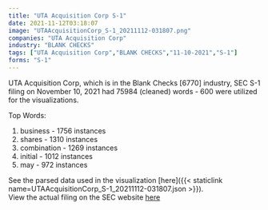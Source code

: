 ```yaml
---
title: "UTA Acquisition Corp S-1"
date: 2021-11-12T03:18:07
image: "UTAAcquisitionCorp_S-1_20211112-031807.png"
companies: "UTA Acquisition Corp"
industry: "BLANK CHECKS"
tags: ["UTA Acquisition Corp","BLANK CHECKS","11-10-2021","S-1"]
forms: "S-1"
---
```

UTA Acquisition Corp, which is in the Blank Checks [6770] industry, SEC S-1 filing on November 10, 2021 had 75984 (cleaned) words - 600 were utilized for the visualizations.

Top Words:
1. business - 1756 instances
2. shares - 1310 instances
3. combination - 1269 instances
4. initial - 1012 instances
5. may - 972 instances


See the parsed data used in the visualization [here]({{< staticlink name=UTAAcquisitionCorp_S-1_20211112-031807.json >}}).  
View the actual filing on the SEC website [here](https://www.sec.gov/Archives/edgar/data/1879221/0001564590-21-056272.txt)